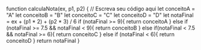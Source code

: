 function calculaNota(ex, p1, p2) {
  // Escreva seu código aqui
 let conceitoA = "A"
 let conceitoB = "B"
 let conceitoC = "C"
 let conceitoD = "D"
     let notaFinal = ex + (p1 * 2) + (p2 * 3) / 6
  if (notaFinal >= 9){
    return conceitoA
  } else if (notaFinal >= 7.5 && notaFinal < 9){
    return  conceitoB
  } else if(notaFinal < 7.5 && notaFinal >= 6){
    return conceitoC
  } else if (notaFinal < 6){ 
    return conceitoD
  } return notaFinal
}